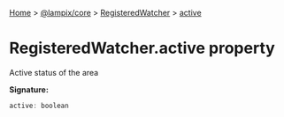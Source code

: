 [Home](./index) &gt; [@lampix/core](./core.md) &gt; [RegisteredWatcher](./core.registeredwatcher.md) &gt; [active](./core.registeredwatcher.active.md)

# RegisteredWatcher.active property

Active status of the area

**Signature:**
```javascript
active: boolean
```
